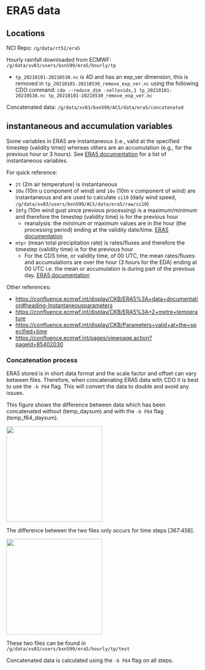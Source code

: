 # ERA5 data

## Locations
NCI Repo: `/g/data/rt52/era5`
  
Hourly rainfall downloaded from ECMWF: `/g/data/xv83/users/bxn599/era5/hourly/tp`
  
- `tp_20210101-20210530.nc` is 4D and has an exp_ver dimension, this is removed in `tp_20210101-20210530_remove_exp_ver.nc` using the following CDO command: `cdo --reduce_dim -sellevidx,1 tp_20210101-20210530.nc tp_20210101-20210530_remove_exp_ver.nc` 
  
Concatenated data: `/g/data/xv83/bxn599/ACS/data/era5/concatenated`

## instantaneous and accumulation variables
Some variables in ERA5 are instantaneous (i.e., valid at the specified timestep (validity time)) whereas others are an accumulation (e.g., for the previous hour or 3 hours). See [ERA5 documentation](https://confluence.ecmwf.int/display/CKB/ERA5%3A+data+documentation#ERA5:datadocumentation-Table2) for a list of instantaneous variables.

For quick reference: 
- `2t` (2m air temperature) is instantaneous
- `10u` (10m u component of wind) and `10v` (10m v component of wind) are instantaneous and are used to calculate `si10` (daily wind speed, `/g/data/xv83/users/bxn599/ACS/data/era5/raw/si10`)
- `10fg` (10m wind gust since previous processing) is a maximum/minimum and therefore the timestep (validity time) is for the previous hour
  - reanalysis: the minimum or maximum values are in the hour (the processing period) ending at the validity date/time. [ERA5 documentation](https://confluence.ecmwf.int/display/CKB/ERA5%3A+data+documentation#ERA5:datadocumentation-Minimum/maximumsincethepreviouspostprocessing)
- `mtpr` (mean total precipitation rate) is rates/fluxes and therefore the timestep (validity time) is for the previous hour
  - For the CDS time, or validity time, of 00 UTC, the mean rates/fluxes and accumulations are over the hour (3 hours for the EDA) ending at 00 UTC i.e. the mean or accumulation is during part of the previous day. [ERA5 documentation](https://confluence.ecmwf.int/display/CKB/ERA5%3A+data+documentation#ERA5:datadocumentation-Meanrates/fluxesandaccumulations)

Other references: 
- https://confluence.ecmwf.int/display/CKB/ERA5%3A+data+documentation#heading-Instantaneousparameters
- https://confluence.ecmwf.int/display/CKB/ERA5%3A+2+metre+temperature
- https://confluence.ecmwf.int/display/CKB/Parameters+valid+at+the+specified+time
- https://confluence.ecmwf.int/pages/viewpage.action?pageId=85402030
  
### Concatenation process
ERA5 stored is in short data format and the scale factor and offset can vary between files. 
Therefore, when concatenating ERA5 data with CDO it is best to use the `-b F64` flag. 
This will convert the data to double and avoid any issues.

This figure shows the difference between data which has been concatenated without (temp_daysum) and with the `-b F64` flag (temp_f64_daysum). 

<img src="https://user-images.githubusercontent.com/34051150/201275706-008fc951-fdc5-4d00-9edc-3d97c077d11d.png" width="250" height="250">

The difference between the two files only occurs for time steps [367:458].

<img src="https://user-images.githubusercontent.com/34051150/201282049-2c47a89b-5e73-45a4-967c-4118263a9c3d.png" width="250" height="250">

These two files can be found in `/g/data/xv83/users/bxn599/era5/hourly/tp/test`

Concatenated data is calculated using the `-b F64` flag on all steps.

